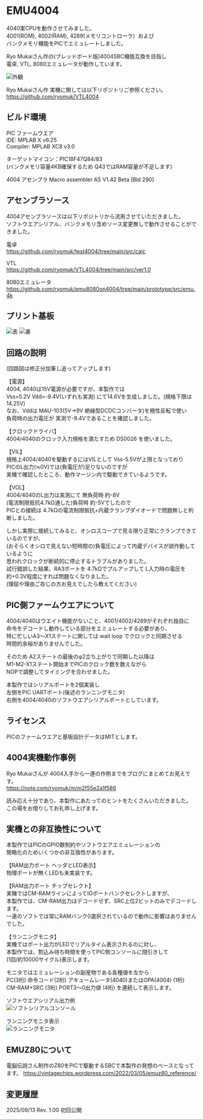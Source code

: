 # EMU4004

4040実CPUを動作させてみました。  
4001(ROM), 4002(RAM), 4289(メモリコントローラ）および  
バンクメモリ機能をPICでエミュレートしました。  

Ryo Mukaiさん作の(ブレッドボード版)4004SBC機能互換を目指し  
電卓, VTL, 8080エミュレータが動作しています。  

![外観](https://github.com/Gazelle8087/EMU4004/blob/main/pics/EMU4004_ASSY.jpg)

Ryo Mukaiさん作 実機に関しては以下リポジトリご参照ください。  
https://github.com/ryomuk/VTL4004

## ビルド環境
PIC ファームウエア  
IDE: MPLAB X v6.25  
Compiler: MPLAB XC8 v3.0  

ターゲットマイコン：PIC18F47Q84/83  
(バンクメモリ容量4KB確保するため Q43ではRAM容量が不足します)

4004 アセンブラ
Macro assembler  AS V1.42 Beta [Bld 290]  

## アセンブラソース

4004アセンブラソースは以下リポジトリから流用させていただきました。  
ソフトウエアシリアル、バンクメモリ含めソース変更無しで動作させることができました。  

電卓  
https://github.com/ryomuk/test4004/tree/main/src/calc

VTL  
https://github.com/ryomuk/VTL4004/tree/main/src/ver1.0

8080エミュレータ  
https://github.com/ryomuk/emu8080on4004/tree/main/prototype/src/emu.4k


## プリント基板

![表](https://github.com/Gazelle8087/EMU4004/blob/main/pics/EMU4004_PCB_F.jpg)
![裏](https://github.com/Gazelle8087/EMU4004/blob/main/pics/EMU4004_PCB_B.jpg)

## 回路の説明

(回路図は修正分加筆し追ってアップします)  

【電源】  
4004, 4040は15V電源が必要ですが、本製作では  
Vss=5.2V Vdd=-9.4V(いずれも実測) にて14.6Vを生成しました。(規格下限は14.25V)  
なお、Vddは MAU-103(5V→9V 絶縁型DCDCコンバータ)を極性反転で使い  
負荷時の出力電圧が 実測で-9.4Vであることを確認しました。  

【クロックドライバ】  
4004/4040のクロック入力規格を満たすため DS0026 を使いました。  

【VIL】  
規格上4004/4040を駆動するにはVILとして Vss-5.5Vが上限となっており  
PICのL出力(≒0V)では(負電圧が)足りないのですが  
実機で確認したところ、動作マージン内で駆動できているようです。  

【VOL】  
4004/4040のL出力は実測にて 無負荷時 約-8V  
(電流制限抵抗4.7kΩ通した)負荷時 約-5Vでしたので  
PICとの接続は 4.7kΩの電流制限抵抗+内蔵クランプダイオードで問題無しと判断しました。  

しかし実際に接続してみると、オシロスコープで見る限り正常にクランプできているのですが、  
(おそらくオシロで見えない短時間の)負電圧によって内蔵デバイスが誤作動しているように  
思われクロックが断続的に停止するトラブルがありました。  
試行錯誤した結果、RA3ポートを 4.7kΩでプルアップして L入力時の電圧を  
約+0.3V程度にすれば問題なくなりました。  
(理屈や理由ご存じの方お見えでしたら教えてください)  

## PIC側ファームウエアについて

4004/4040はウエイト機能がないこと、4001/4002/4289がそれぞれ独自に  
命令をデコードし動作している部分をエミュレートする必要があり、  
特に忙しいA3～X1ステートに関しては wait loop でクロックと同期させる  
時間的余裕がありませんでした。  

そのため A2ステートの最後のφ2立ち上がりで同期した以降は  
M1-M2-X1ステート開始までPICのクロック数を数えながら  
NOPで調整してタイミングを合わせました。  

本製作ではシリアルポートを2個実装し  
左側をPIC UARTポート(後述のランニングモニタ)  
右側を4004/4040のソフトウエアシリアルポートとしています。  

## ライセンス

PICのファームウエアと基板設計データはMITとします。

## 4004実機動作事例

Ryo Mukaiさんが 4004入手から一連の作例までをブログにまとめてお見えです。  
https://note.com/ryomuk/m/m2f55e2a1f586  

読み応え十分であり、本製作にあたってのヒントをたくさんいただきました。  
この場をお借りしてお礼申し上げます。  

## 実機との非互換性について  

本製作ではPICのGPIO数制約やソフトウエアエミュレーションの  
簡略化のためいくつかの非互換性があります。

【RAM出力ポート ヘッダとLED表示】  
物理ポートが無くLEDも未実装です。  

【RAM出力ポート チップセレクト】  
実機ではCM-RAMラインによってIOポートバンクセレクトしますが、  
本製作では、CM-RAM出力はデコードせず、SRC上位2ビットのみでデコードします。  
一連のソフトでは常にRAMバンク0選択されているので動作に影響はありませんでした。  

【ランニングモニタ】  
実機ではポート出力がLEDでリアルタイム表示されるのに対し、  
本製作では、割込み待ち時間を使ってPIC側コンソールに間引きして  
(1回/約10000サイクル)表示します。  

モニタではエミュレーションの副産物である各種値を左から  
PC(3桁) 命令コード(2桁) アキュームレータ(4040)またはOPA(4004) (1桁)  
CM-RAM+SRC (3桁) PORT3～0出力値 (4桁) を連続して表示します。  

ソフトウエアシリアル出力例  
![ソフトシリアルコンソール](https://github.com/Gazelle8087/EMU4004/blob/main/pics/EMU4004_mandel.jpg)

ランニングモニタ表示  
![ランニングモニタ](https://github.com/Gazelle8087/EMU4004/blob/main/pics/EMU4004_running_monitor.jpg)


## EMUZ80について

電脳伝説さん制作のZ80をPICで駆動するSBCで本製作の発想のベースとなってます。
https://vintagechips.wordpress.com/2022/03/05/emuz80_reference/

## 変更履歴
2025/09/13 Rev. 1.00 初回公開  

